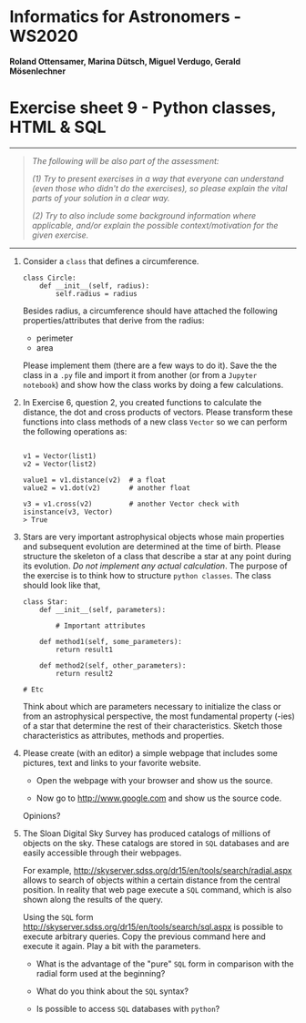 Informatics for Astronomers - WS2020
====================================

**Roland Ottensamer, Marina Dütsch, Miguel Verdugo, Gerald Mösenlechner**

Exercise sheet 9 - Python classes, HTML & SQL
=============================================

------------------------------------------------------------------------

> *The following will be also part of the assessment:*
>
> *(1) Try to present exercises in a way that everyone can understand
> (even those who didn't do the exercises), so please explain the vital
> parts of your solution in a clear way.*
>
> *(2) Try to also include some background information where applicable,
> and/or explain the possible context/motivation for the given
> exercise.*

------------------------------------------------------------------------

1.  Consider a `class` that defines a circumference.

    ``` {.python}
    class Circle:
        def __init__(self, radius):
            self.radius = radius   
    ```

    Besides radius, a circumference should have attached the following
    properties/attributes that derive from the radius:

    -   perimeter
    -   area

    Please implement them (there are a few ways to do it). Save the the class in a `.py` file and import it
    from another (or from a `Jupyter notebook`) and show how the class works by doing a few calculations.  

2.  In Exercise 6, question 2, you created functions to calculate the
    distance, the dot and cross products of vectors. Please transform
    these functions into class methods of a new class `Vector` so we can
    perform the following operations as:

    ``` {.python}

    v1 = Vector(list1)
    v2 = Vector(list2)

    value1 = v1.distance(v2)  # a float
    value2 = v1.dot(v2)       # another float

    v3 = v1.cross(v2)         # another Vector check with
    isinstance(v3, Vector)
    > True
    ```

3. Stars are very important astrophysical objects whose main properties and subsequent
   evolution are determined at the time of birth.
   Please structure the skeleton of a class that describe a star at any point during
   its evolution. _Do not implement any actual calculation_. The purpose of the exercise
   is to think how to structure `python classes`. The class should look like that,

    ``` {.python}
    class Star:
        def __init__(self, parameters):

            # Important attributes

        def method1(self, some_parameters):
            return result1

        def method2(self, other_parameters):
            return result2     

    # Etc    
    ```

    Think about which are parameters necessary to initialize the class or
    from an astrophysical perspective, the most fundamental property (-ies) of a star that determine
    the rest of their characteristics. Sketch those characteristics as attributes, methods and properties.

4.  Please create (with an editor) a simple webpage that includes some
    pictures, text and links to your favorite website.

    -   Open the webpage with your browser and show us the source.

    -   Now go to <http://www.google.com> and show us the source code.

    Opinions?

5.  The Sloan Digital Sky Survey has produced catalogs of millions of
    objects on the sky. These catalogs are stored in `SQL` databases and
    are easily accessible through their webpages.

    For example,
    <http://skyserver.sdss.org/dr15/en/tools/search/radial.aspx> allows
    to search of objects within a certain distance from the central
    position. In reality that web page execute a `SQL` command, which is
    also shown along the results of the query.

    Using the `SQL` form
    <http://skyserver.sdss.org/dr15/en/tools/search/sql.aspx> is
    possible to execute arbitrary queries. Copy the previous command
    here and execute it again. Play a bit with the parameters.

    -   What is the advantage of the "pure" `SQL` form in comparison
        with the radial form used at the beginning?

    -   What do you think about the `SQL` syntax?

    -   Is possible to access `SQL` databases with `python`?
